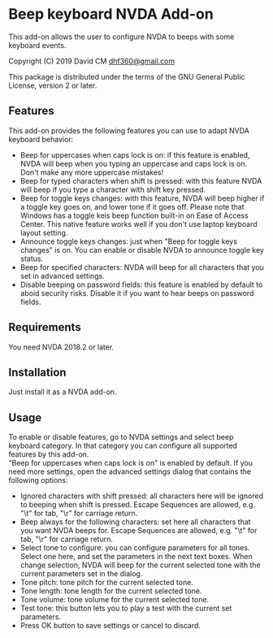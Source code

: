 # Beep keyboard NVDA Add-on #
This add-on allows the user to configure NVDA to beeps with some keyboard events.

Copyright (C) 2019 David CM <dhf360@gmail.com>

This package is distributed under the terms of the GNU General Public License, version 2 or later.

## Features
  This add-on provides the following features you can use to adapt NVDA keyboard behavior:

* Beep for uppercases  when caps lock is on: if this feature is enabled, NVDA will beep when you typing an uppercase and caps lock is on. Don't make any more uppercase mistakes!
* Beep for typed characters when shift is pressed: with this feature NVDA will beep if you type a character with shift key pressed.
* Beep for toggle keys changes: with this feature, NVDA will beep higher if a toggle key goes on, and lower tone if it goes off. Please note that Windows has a toggle keis beep function built-in on Ease of Access Center. This native feature works well if you don't use laptop keyboard layout setting.
* Announce toggle keys changes: just when "Beep for toggle keys changes" is on. You can enable or disable NVDA to announce toggle key status.
* Beep for specified characters: NVDA will beep for all characters that you set in advanced settings.
* Disable beeping on password fields: this feature is enabled by default to aboid security risks. Disable it if you want to hear beeps on password fields.
## Requirements
  You need NVDA 2018.2 or later.

## Installation
  Just install it as a NVDA add-on.

## Usage
  To enable or disable features, go to NVDA settings and select beep keyboard category. In that category you can configure all  supported features by this add-on.  
  "Beep for uppercases  when caps lock is on" is enabled by default. 
  If you need more settings, open the advanced settings dialog that contains the following options:

* Ignored characters with shift pressed: all characters here will be ignored to beeping when shift is pressed. Escape Sequences are allowed, e.g. "\t" for tab, "\r" for carriage return.
* Beep always for the following characters: set here all characters that you want NVDA beeps for. Escape Sequences are allowed, e.g. "\t" for tab, "\r" for carriage return.
* Select tone to configure: you can configure parameters for all tones. Select one here, and set the parameters in the next text boxes. When change selection, NVDA will beep for the current selected tone with the current parameters set in the dialog.
* Tone pitch: tone pitch for the current selected tone.
* Tone length: tone length for the current selected tone.
* Tone volume: tone volume for the current selected tone.
* Test tone: this button lets you to play a test with the current set parameters.
* Press OK button to save settings or cancel to discard.